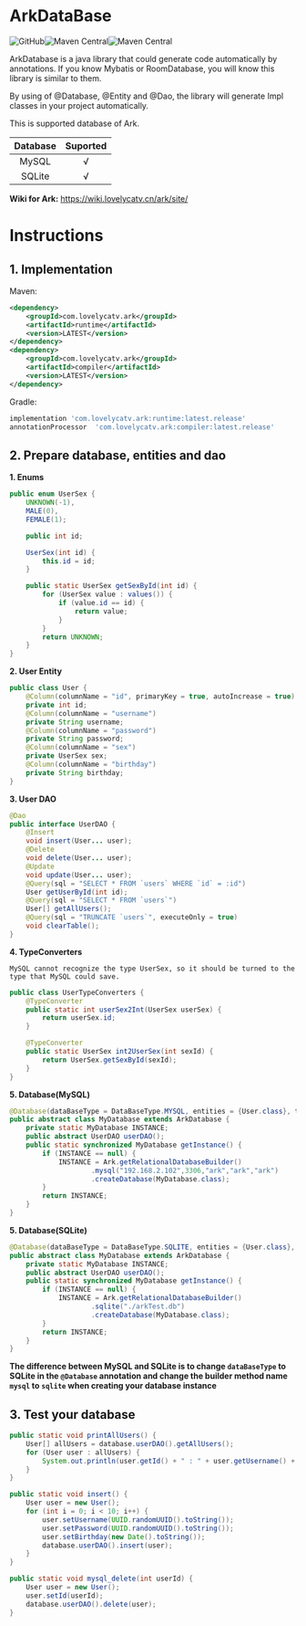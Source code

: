 # ArkDataBase

![GitHub](https://img.shields.io/github/license/LovelyCatEx/ArkDataBase)![Maven Central](https://img.shields.io/maven-central/v/com.lovelycatv.ark/runtime?logo=Apache%20Maven&label=runtime&labelColor=%233a9fff&color=%23ff8aaa&link=https%3A%2F%2Fcentral.sonatype.com%2Fartifact%2Fcom.lovelycatv.ark%2Fruntime)![Maven Central](https://img.shields.io/maven-central/v/com.lovelycatv.ark/compiler?logo=Apache%20Maven&label=compiler&labelColor=%233a9fff&color=%23ff8aaa&link=https%3A%2F%2Fcentral.sonatype.com%2Fartifact%2Fcom.lovelycatv.ark%2Fcompiler)


ArkDatabase is a java library that could generate code automatically by annotations. If you know Mybatis or RoomDatabase, you will know this library is similar to them.

By using of @Database, @Entity and @Dao, the library will generate Impl classes in your project automatically.

This is supported database of Ark.

| Database | Suported |
| :-:| :-: |
| MySQL | √ |
| SQLite | √ |

**Wiki for Ark:** https://wiki.lovelycatv.cn/ark/site/

# Instructions

## 1. Implementation

Maven:

```XML
<dependency>
    <groupId>com.lovelycatv.ark</groupId>
    <artifactId>runtime</artifactId>
    <version>LATEST</version>
</dependency>
<dependency>
    <groupId>com.lovelycatv.ark</groupId>
    <artifactId>compiler</artifactId>
    <version>LATEST</version>
</dependency>
```

Gradle:

```GROOVY
implementation 'com.lovelycatv.ark:runtime:latest.release'
annotationProcessor  'com.lovelycatv.ark:compiler:latest.release'
```

## 2. Prepare database, entities and dao

**1. Enums**
```Java
public enum UserSex {
    UNKNOWN(-1),
    MALE(0),
    FEMALE(1);

    public int id;

    UserSex(int id) {
        this.id = id;
    }

    public static UserSex getSexById(int id) {
        for (UserSex value : values()) {
            if (value.id == id) {
                return value;
            }
        }
        return UNKNOWN;
    }
}
```

**2. User Entity**
```Java
public class User {
    @Column(columnName = "id", primaryKey = true, autoIncrease = true)
    private int id;
    @Column(columnName = "username")
    private String username;
    @Column(columnName = "password")
    private String password;
    @Column(columnName = "sex")
    private UserSex sex;
    @Column(columnName = "birthday")
    private String birthday;
}
```

**3. User DAO**
```Java
@Dao
public interface UserDAO {
    @Insert
    void insert(User... user);
    @Delete
    void delete(User... user);
    @Update
    void update(User... user);
    @Query(sql = "SELECT * FROM `users` WHERE `id` = :id")
    User getUserById(int id);
    @Query(sql = "SELECT * FROM `users`")
    User[] getAllUsers();
    @Query(sql = "TRUNCATE `users`", executeOnly = true)
    void clearTable();
}
```

**4. TypeConverters**

`MySQL cannot recognize the type UserSex, so it should be turned to the type that MySQL could save.`

```Java
public class UserTypeConverters {
    @TypeConverter
    public static int userSex2Int(UserSex userSex) {
        return userSex.id;
    }

    @TypeConverter
    public static UserSex int2UserSex(int sexId) {
        return UserSex.getSexById(sexId);
    }
}
```

**5. Database(MySQL)**
```Java
@Database(dataBaseType = DataBaseType.MYSQL, entities = {User.class}, typeConverters = {UserTypeConverters.class}, version = 1)
public abstract class MyDatabase extends ArkDatabase {
    private static MyDatabase INSTANCE;
    public abstract UserDAO userDAO();
    public static synchronized MyDatabase getInstance() {
        if (INSTANCE == null) {
            INSTANCE = Ark.getRelationalDatabaseBuilder()
                    .mysql("192.168.2.102",3306,"ark","ark","ark")
                    .createDatabase(MyDatabase.class);
        }
        return INSTANCE;
    }
}
```

**5. Database(SQLite)**
```Java
@Database(dataBaseType = DataBaseType.SQLITE, entities = {User.class}, typeConverters = {UserTypeConverters.class}, version = 1)
public abstract class MyDatabase extends ArkDatabase {
    private static MyDatabase INSTANCE;
    public abstract UserDAO userDAO();
    public static synchronized MyDatabase getInstance() {
        if (INSTANCE == null) {
            INSTANCE = Ark.getRelationalDatabaseBuilder()
                    .sqlite("./arkTest.db")
                    .createDatabase(MyDatabase.class);
        }
        return INSTANCE;
    }
}
```

**The difference between MySQL and SQLite is to change `dataBaseType` to SQLite in the `@Database` annotation and change the builder method name `mysql` to `sqlite` when creating your database instance**

## 3. Test your database

```Java
public static void printAllUsers() {
    User[] allUsers = database.userDAO().getAllUsers();
    for (User user : allUsers) {
        System.out.println(user.getId() + " : " + user.getUsername() + " : " + user.getPassword() + " : " + user.getBirthday());
    }
}

public static void insert() {
    User user = new User();
    for (int i = 0; i < 10; i++) {
        user.setUsername(UUID.randomUUID().toString());
        user.setPassword(UUID.randomUUID().toString());
        user.setBirthday(new Date().toString());
        database.userDAO().insert(user);
    }
}

public static void mysql_delete(int userId) {
    User user = new User();
    user.setId(userId);
    database.userDAO().delete(user);
}
```
